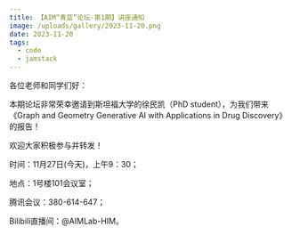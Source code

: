 ```yaml
---
title: 【AIM“青蓝”论坛-第1期】讲座通知
image: /uploads/gallery/2023-11-20.png
date: 2023-11-20
tags:
  - code
  - jamstack
---
```


各位老师和同学们好：

本期论坛非常荣幸邀请到斯坦福大学的徐民凯（PhD student），为我们带来《Graph and Geometry Generative AI with Applications in Drug Discovery》的报告！

欢迎大家积极参与并转发！

时间：11月27日(今天)，上午9：30；

地点：1号楼101会议室；

腾讯会议：380-614-647；

Bilibili直播间：@AIMLab-HIM。

<!-- ![](/uploads/gallery/2023-11-20-aim-qinglan-forum-1.jpg) -->